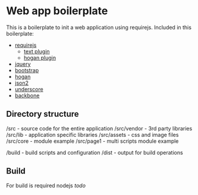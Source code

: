 ﻿# Web app boilerplate #

This is a boilerplate to init a web application using requirejs.
Included in this boilerplate:

*  [requirejs][]
   * [text plugin][]
   * [hogan plugin][]
*  [jquery][]
*  [bootstrap][]
*  [hogan][]
*  [json2][]
*  [underscore][]
*  [backbone][]

[requirejs]: http://requirejs.org/
[text plugin]: https://github.com/requirejs/text
[hogan plugin]: https://github.com/millermedeiros/requirejs-hogan-plugin
[jquery]: http://jquery.com
[bootstrap]: http://twitter.github.com/bootstrap/
[hogan]: https://github.com/twitter/hogan.js
[json2]: https://github.com/douglascrockford/JSON-js/
[underscore]: http://underscorejs.org/
[backbone]: http://backbonejs.org/

## Directory structure ##

/src - source code for the entire application 
/src/vendor - 3rd party libraries
/src/lib - application specific libraries
/src/assets - css and image files
/src/core - module example
/src/page1 - multi scripts module example
   
/build - build scripts and configuration
/dist - output for build operations

## Build ##

For build is required nodejs 
*todo*
